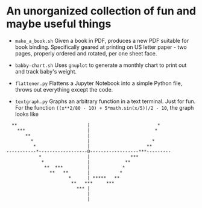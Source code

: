 An unorganized collection of fun and maybe useful things
=======

* `make_a_book.sh` Given a book in PDF, produces a new PDF suitable for book binding. Specifically geared at printing on US letter paper - two pages, properly ordered and rotated, per one sheet face.

* `babby-chart.sh` Uses `gnuplot` to generate a monthly chart to print out and track baby's weight.

* `flattener.py` Flattens a Jupyter Notebook into a simple Python file, throws out everything except the code.

* `textgraph.py` Graphs an arbitrary function in a text terminal. Just for fun. For the function `((x**2/80 - 10) + 5*math.sin(x/5))/2 - 10`, the graph looks like

```
  **                          |                         *    
    ***                       |                        *     
       **                     |                              
         *                    |                       *      
          *                   |                     **       
-----------*------------------0------------------***---------
            *                 |               ***            
             *                |             **               
              **  ***         |            *                 
                **   **       |           *                  
                       *      | *****   **                   
                        **   ***     ***                     
                          *** |                              
                              |                              
                              |                              
```

